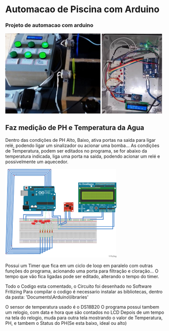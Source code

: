 # Automacao de Piscina com Arduino

### Projeto de automacao com arduino

<img src="https://github.com/Gabrirodri/Automacao-arduino-piscina/blob/Gabrirodri-patch-2/imagens/painel%20automacao%20piscina.jpeg" width="300">        <img src="https://github.com/Gabrirodri/Automacao-arduino-piscina/blob/Gabrirodri-patch-2/imagens/painel%20automacao%20piscina%202.jpeg" width="190">

## Faz medição de PH e Temperatura da Agua

Dentro das condições de PH Alto, Baixo, ativa portas na saida para ligar relé, podendo ligar um sinalizador ou acionar uma bomba...
As condições de Temperatura, podem ser  editados no programa, se for abaixo da temperatura indicada, liga uma porta na saida, podendo acionar um relé e possivelmente um aquecedor.

<img src="https://github.com/Gabrirodri/Automacao-arduino-piscina/blob/master/imagens/circuito-fritizing.png" width="350">

Possui um Timer que fica em um ciclo de loop em paralelo com outras funções do programa, acionando uma porta para filtração e cloração... 
O tempo que vão fica ligadas pode ser editado, alterando o tempo do timer. 

Todo o Codigo esta comentado, o Circuito foi desenhado no Software Fritizing
Para compilar o codigo é necessario instalar as bibliotecas, dentro da pasta: 'Documents\Arduino\libraries'

O sensor de temperatura usado é o DS18B20
O programa possui tambem um relogio, com data e hora que são contados no LCD
Depois de um tempo na tela do relogio, muda para outra tela mostrando o valor de Temperatura, PH, e tambem o Status do PH(Se esta baixo, ideal ou alto)
